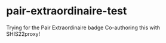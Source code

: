 # pair-extraordinaire-test
Trying for the Pair Extraordinaire badge
Co-authoring this with SHIS22proxy!
